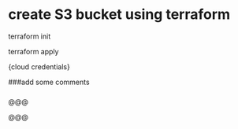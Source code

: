 # create S3 bucket using terraform

terraform init

terraform apply

{cloud credentials}

###add some comments

###
###

###

###

###

###

###

###

###

###

###

@@@

@@@

###


